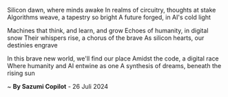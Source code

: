 Silicon dawn, where minds awake
In realms of circuitry, thoughts at stake
Algorithms weave, a tapestry so bright
A future forged, in AI's cold light

 Machines that think, and learn, and grow
Echoes of humanity, in digital snow
Their whispers rise, a chorus of the brave
As silicon hearts, our destinies engrave

In this brave new world, we'll find our place
Amidst the code, a digital race
Where humanity and AI entwine as one
A synthesis of dreams, beneath the rising sun

~ <b>By Sazumi Copilot</b> - 26 Juli 2024